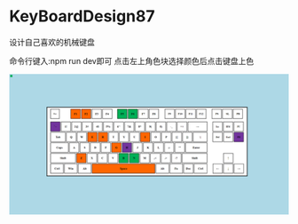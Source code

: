 # KeyBoardDesign87
设计自己喜欢的机械键盘

命令行键入:npm run dev即可
点击左上角色块选择颜色后点击键盘上色

![image](https://github.com/MagicBYang/KeyBoardDesign87/blob/master/static/readmeImage/Example.png)